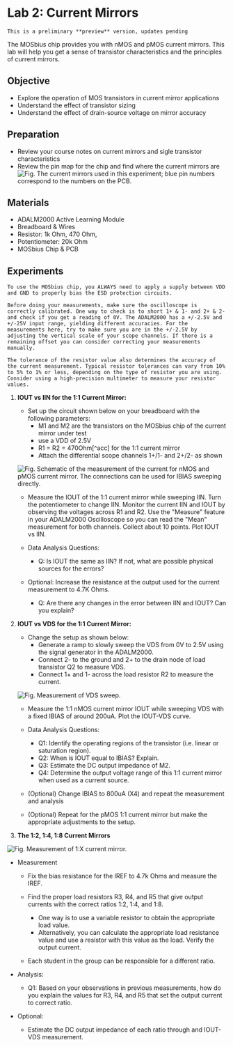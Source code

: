 # Lab 2: Current Mirrors
 ```{warning}
 This is a preliminary **preview** version, updates pending
 ```
 
 The MOSbius chip provides you with nMOS and pMOS current mirrors. This lab will help you get a sense of transistor characteristics and the principles of current mirrors. 


## Objective

* Explore the operation of MOS transistors in current mirror applications
* Understand the effect of transistor sizing
* Understand the effect of drain-source voltage on mirror accuracy

## Preparation

* Review your course notes on current mirrors and sigle transistor characteristics 
* Review the pin map for the chip and find where the current mirrors are
![<em>Fig.</em> The current mirrors used in this experiment; blue pin numbers correspond to the numbers on the PCB.](img/Current_Mirror.png)

## Materials
* ADALM2000 Active Learning Module
* Breadboard & Wires
* Resistor: 1k Ohm, 470 Ohm, 
* Potentiometer: 20k Ohm
* MOSbius Chip & PCB

## Experiments

```{attention}
To use the MOSbius chip, you ALWAYS need to apply a supply between VDD and GND to properly bias the ESD protection circuits.
```
```{attention}
Before doing your measurements, make sure the oscilloscope is correctly calibrated. One way to check is to short 1+ & 1- and 2+ & 2- and check if you get a reading of 0V. The ADALM2000 has a +/-2.5V and +/-25V input range, yielding different accuracies. For the measurements here, try to make sure you are in the +/-2.5V by adjusting the vertical scale of your scope channels. If there is a remaining offset you can consider correcting your measurements manually. 

The tolerance of the resistor value also determines the accuracy of the current measurement. Typical resistor tolerances can vary from 10% to 5% to 1% or less, depending on the type of resistor you are using. Consider using a high-precision multimeter to measure your resistor values.
```

1. **IOUT vs IIN for the 1:1 Current Mirror:**
    - Set up the circuit shown below on your breadboard with the following parameters:
        - M1 and M2 are the transistors on the MOSbius chip of the current mirror under test  
        - use a VDD of 2.5V
        - R1 = R2 = 470Ohm[^acc] for the 1:1 current mirror 
        - Attach the differential scope channels 1+/1- and 2+/2- as shown

    ![<em>Fig.</em> Schematic of the measurement of the current for nMOS and pMOS current mirror. The connections can be used for IBIAS sweeping directly.](img/How_to_measure_current.png)
    - Measure the IOUT of the 1:1 current mirror while sweeping IIN. Turn the potentiometer to change IIN. Monitor the current IIN and IOUT by observing the voltages across R1 and R2. Use the "Measure" feature in your ADALM2000 Oscilloscope so you can read the "Mean" measurement for both channels. Collect about 10 points. Plot IOUT vs IIN. 

    - Data Analysis Questions: 
        - Q: Is IOUT the same as IIN? If not, what are possible physical sources for the errors? 
    
    - Optional: Increase the resistance at the output used for the current measurement to 4.7K Ohms. 
        - Q: Are there any changes in the error between IIN and IOUT? Can you explain? 

1. **IOUT vs VDS for the 1:1 Current Mirror:** 
    - Change the setup as shown below: 
        - Generate a ramp to slowly sweep the VDS from 0V to 2.5V using the signal generator in the ADALM2000. 
        - Connect 2- to the ground and 2+ to the drain node of load transistor Q2 to measure VDS. 
        - Connect 1+  and 1- across the load resistor R2 to measure the current. 

    ![<em>Fig.</em> Measurement of VDS sweep.](img/How_to_measure_VDS_sweep.png)

    - Measure the 1:1 nMOS current mirror IOUT while sweeping VDS with a fixed IBIAS of around 200uA. Plot the IOUT-VDS curve.

    - Data Analysis Questions:
        - Q1: Identify the operating regions of the transistor (i.e. linear or saturation region).
        - Q2: When is IOUT equal to IBIAS? Explain.
        - Q3: Estimate the DC output impedance of M2.
        - Q4: Determine the output voltage range of this 1:1 current mirror when used as a current source.

    - (Optional) Change IBIAS to 800uA (X4) and repeat the measurement and analysis

    - (Optional) Repeat for the pMOS 1:1 current mirror but make the appropriate adjustments to the setup. 

3. **The 1:2, 1:4, 1:8 Current Mirrors**

![<em>Fig.</em> Measurement of 1:X current mirror.](img/NMOS_sweep_load_1_X.png)
- Measurement
    - Fix the bias resistance for the IREF to 4.7k Ohms and measure the IREF. 
    - Find the proper load resistors R3, R4, and R5 that give output currents with the correct ratios 1:2, 1:4, and 1:8. 
        - One way is to use a variable resistor to obtain the appropriate load value. 
        - Alternatively, you can calculate the appropriate load resistance value and use a resistor with this value as the load. Verify the output current. 
    
    -  Each student in the group can be responsible for a different ratio. 

- Analysis:
    - Q1: Based on your observations in previous measurements, how do you explain the values for R3, R4, and R5 that set the output current to correct ratio. 

- Optional:
    - Estimate the DC output impedance of each ratio through and IOUT-VDS measurement.
   


 
